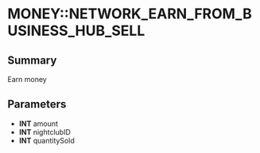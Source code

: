 # MONEY::NETWORK_EARN_FROM_BUSINESS_HUB_SELL

## Summary
Earn money

## Parameters
* **INT** amount
* **INT** nightclubID
* **INT** quantitySold